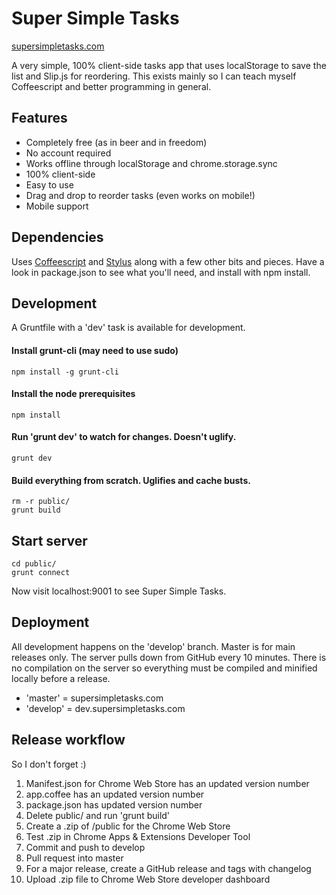 # Super Simple Tasks
[supersimpletasks.com](http://supersimpletasks.com)

A very simple, 100% client-side tasks app that uses localStorage to save the list and Slip.js for reordering. This exists mainly so I can teach myself Coffeescript and better programming in general.


## Features

* Completely free (as in beer and in freedom)
* No account required
* Works offline through localStorage and chrome.storage.sync
* 100% client-side
* Easy to use
* Drag and drop to reorder tasks (even works on mobile!)
* Mobile support


## Dependencies

Uses [Coffeescript](http://coffeescript.org/) and [Stylus](http://learnboost.github.com/stylus/) along with a few other bits and pieces. Have a look in package.json to see what you'll need, and install with npm install.


## Development

A Gruntfile with a 'dev' task is available for development.

#### Install grunt-cli (may need to use sudo)

    npm install -g grunt-cli

#### Install the node prerequisites

    npm install

#### Run 'grunt dev' to watch for changes. Doesn't uglify.

    grunt dev

#### Build everything from scratch. Uglifies and cache busts.

    rm -r public/
    grunt build

## Start server

    cd public/
    grunt connect

Now visit localhost:9001 to see Super Simple Tasks.


## Deployment

All development happens on the 'develop' branch. Master is for main releases only. The server pulls down from GitHub every 10 minutes. There is no compilation on the server so everything must be compiled and minified locally before a release.

* 'master' = supersimpletasks.com
* 'develop' = dev.supersimpletasks.com


## Release workflow

So I don't forget :)

1. Manifest.json for Chrome Web Store has an updated version number
1. app.coffee has an updated version number
1. package.json has updated version number
1. Delete public/ and run 'grunt build'
1. Create a .zip of /public for the Chrome Web Store
1. Test .zip in Chrome Apps & Extensions Developer Tool
1. Commit and push to develop
1. Pull request into master
1. For a major release, create a GitHub release and tags with changelog
1. Upload .zip file to Chrome Web Store developer dashboard



